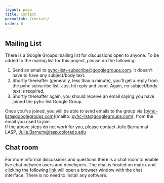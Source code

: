 ```yaml
---
layout: page
title: Contact
permalink: /contact/
order: 6
---
```

## Mailing List
There is a Google Groups mailing list for discussions open to anyone. To be added to the mailing list for this project, please do the following:<br />
1) Send an email to pyhc-list+subscribe@googlegroups.com. It doesn't have to have any subject/body text.  
2) Shortly thereafter (generally, less than a minute), you'll get a reply from the pyhc subscribe list. Just hit reply and send. Again, no subject/body text is required.  
3) Shortly thereafter again, you should receive an email saying you have joined the pyhc-list Google Group.  

Once you've joined, you will be able to send emails to the group via [pyhc-list@googlegroups.com](mailto: pyhc-list@googlegroups.com), from the email you used to join.<br />
If the above steps do not work for you, please contact Julie Barnum at LASP, [Julie.Barnum@lasp.colorado.edu](mailto:Julie.Barnum@lasp.colorado.edu)

## Chat room
For more informal discussions and questions there is a chat room to enable live chat between users and developers. The chat is hosted on matrix and clicking the following [link](https://riot.im/app/#/room/#heliopython:openastronomy.org) will open a browser window with the chat interface. There is no need to install any software.

